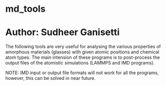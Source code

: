 # md_tools
# Author: Sudheer Ganisetti

The following tools are very useful for analysing the various properties of amorphous materials (glasses) with given atomic positions and chemical atom types.
The main intension of these programs is to post-process the output files of the atomistic simulations (LAMMPS and IMD programs).

NOTE: IMD input or output file formats will not work for all the programs, however, this can be solved in near future.

